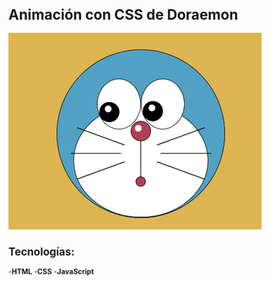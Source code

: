 # Animación con CSS de Doraemon

![Doraemon](image.png)

## Tecnologías:

-**HTML**
-**CSS**
-**JavaScript**